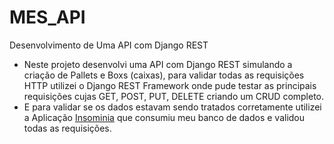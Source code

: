 # MES_API
Desenvolvimento de Uma  API com Django REST
* Neste projeto desenvolvi uma API com Django REST simulando a criação de Pallets e Boxs (caixas), para validar todas as requisições HTTP utilizei o Django REST Framework onde pude testar as principais requisições cujas GET, POST, PUT, DELETE criando um CRUD completo.
* E para validar se os dados estavam sendo tratados corretamente utilizei a Aplicação [Insominia](https://docs.insomnia.rest/) que consumiu meu banco de dados e validou todas as requisições.
